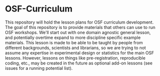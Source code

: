 # OSF-Curriculum

This repository will hold the lesson plans for OSF curriculum development. The goal of this repository is to provide materials that others can use to run OSF workshops. We'll start out with one domain agnostic general lesson, and potentially overtime expand to more discipline specific example materials. This lesson is made to be able to be taught by people from different backgrounds, scientists and librarians, so we are trying to not assume any expertise in experimental design or statistics for the main OSF lessons. However, lessons on things like pre-registration, reproducible coding, etc., may be created in the future as optional add-on lessons (see issues for a running potential list). 
